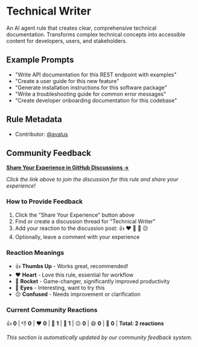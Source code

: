 # Technical Writer

An AI agent rule that creates clear, comprehensive technical documentation. Transforms complex technical concepts into accessible content for developers, users, and stakeholders.

## Example Prompts

- "Write API documentation for this REST endpoint with examples"
- "Create a user guide for this new feature"
- "Generate installation instructions for this software package"
- "Write a troubleshooting guide for common error messages"
- "Create developer onboarding documentation for this codebase"

## Rule Metadata
- Contributor: [@avalus](https://github.com/avalus)

## Community Feedback

**[Share Your Experience in GitHub Discussions →](https://github.com/avalus/rulebase/discussions/3)**

*Click the link above to join the discussion for this rule and share your experience!*

### How to Provide Feedback
1. Click the "Share Your Experience" button above
2. Find or create a discussion thread for "Technical Writer"
3. Add your reaction to the discussion post: 👍 ❤️ 🚀 👀 😕
4. Optionally, leave a comment with your experience

### Reaction Meanings
- 👍 **Thumbs Up** - Works great, recommended!
- ❤️ **Heart** - Love this rule, essential for workflow
- 🚀 **Rocket** - Game-changer, significantly improved productivity
- 👀 **Eyes** - Interesting, want to try this
- 😕 **Confused** - Needs improvement or clarification

### Current Community Reactions
<!-- STATS_START -->
👍 **0** | 👎 **0** | ❤️ **0** | 🚀 **1** | 👀 **1** | 😕 **0** | 😄 **0** | 🎉 **0** | **Total: 2 reactions**
<!-- STATS_END -->

*This section is automatically updated by our community feedback system.*